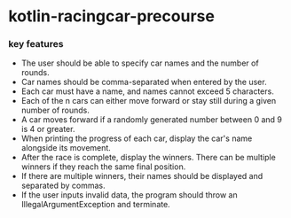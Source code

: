 # kotlin-racingcar-precourse
### key features 
- The user should be able to specify car names and the number of rounds.
- Car names should be comma-separated when entered by the user.
- Each car must have a name, and names cannot exceed 5 characters.
- Each of the n cars can either move forward or stay still during a given number of rounds.
- A car moves forward if a randomly generated number between 0 and 9 is 4 or greater.
- When printing the progress of each car, display the car's name alongside its movement.
- After the race is complete, display the winners. There can be multiple winners if they reach the same final position.
- If there are multiple winners, their names should be displayed and separated by commas.
- If the user inputs invalid data, the program should throw an IllegalArgumentException and terminate.
